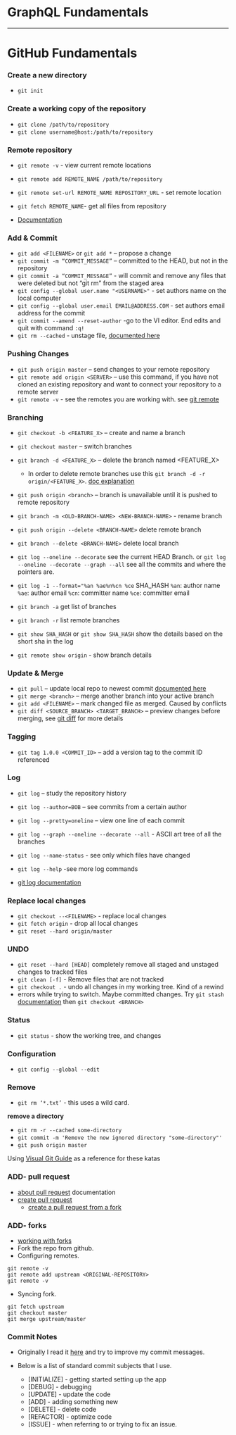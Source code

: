 # GraphQL Fundamentals


---
# GitHub Fundamentals

### Create a new directory

- `git init`

### Create a working copy of the repository

- `git clone /path/to/repository`
- `git clone username@host:/path/to/repository`

### Remote repository

- `git remote -v` - view current remote locations

- `git remote add REMOTE_NAME /path/to/repository`
- `git remote set-url REMOTE_NAME REPOSITORY_URL` - set remote location
- `git fetch REMOTE_NAME`- get all files from repository
- [Documentation](https://help.github.com/articles/changing-a-remote-s-url/)

### Add & Commit

- `git add <FILENAME>` or `git add *` – propose a change
- `git commit -m “COMMIT_MESSAGE”` – committed to the HEAD, but not in the repository
- `git commit -a “COMMIT_MESSAGE”` - will commit and remove any files that were deleted but not “git rm” from the staged area
- `git config --global user.name "<USERNAME>"` - set authors name on the local computer
- `git config --global user.email EMAIL@ADDRESS.COM` - set authors email address for the commit
- `git commit --amend --reset-author` -go to the VI editor. End edits and quit with command `:q!`
- `git rm --cached` - unstage file, [documented here](https://git-scm.com/docs/git-rm)

### Pushing Changes

- `git push origin master` – send changes to your remote repository
- `git remote add origin <SERVER>` – use this command, if you have not cloned an existing repository and want to connect your repository to a remote server
- `git remote -v` - see the remotes you are working with. see [git remote](https://git-scm.com/docs/git-remote)

### Branching

- `git checkout -b <FEATURE_X>` – create and name a branch
- `git checkout master` – switch branches
- `git branch -d <FEATURE_X>` – delete the branch named <FEATURE_X>
  - In order to delete remote branches use this `git branch -d -r origin/<FEATURE_X>`. [doc explanation](https://git-scm.com/docs/git-branch)
- `git push origin <branch>` – branch is unavailable until it is pushed to remote repository
- `git branch -m <OLD-BRANCH-NAME> <NEW-BRANCH-NAME>` - rename branch
- `git push origin --delete <BRANCH-NAME>` delete remote branch
- `git branch --delete <BRANCH-NAME>` delete local branch

- `git log --oneline --decorate` see the current HEAD Branch. or `git log --oneline --decorate --graph --all` see all the commits and where the pointers are.
- `git log -1 --format="%an %ae%n%cn %ce` SHA_HASH
  `%an`: author name
  `%ae`: author email
  `%cn`: committer name
  `%ce`: committer email
- `git branch -a` get list of branches
- `git branch -r` list remote branches
- `git show SHA_HASH` or `git show SHA_HASH` show the details based on the short sha in the log
- `git remote show origin` - show branch details

### Update & Merge

- `git pull` – update local repo to newest commit [documented here](https://git-scm.com/docs/git-pull)
- `git merge <branch>` – merge another branch into your active branch
- `git add <FILENAME>` – mark changed file as merged. Caused by conflicts
- `git diff <SOURCE_BRANCH> <TARGET_BRANCH>` – preview changes before merging, see [git diff](https://git-scm.com/docs/git-diff) for more details

### Tagging

- `git tag 1.0.0 <COMMIT_ID>` – add a version tag to the commit ID referenced

### Log

- `git log` – study the repository history
- `git log --author=BOB` – see commits from a certain author
- `git log --pretty=oneline` – view one line of each commit
- `git log --graph --oneline --decorate --all` - ASCII art tree of all the branches
- `git log --name-status` - see only which files have changed
- `git log --help` -see more log commands

- [git log documentation](https://git-scm.com/book/en/v2/Git-Basics-Viewing-the-Commit-History)

### Replace local changes

- `git checkout --<FILENAME>` - replace local changes
- `git fetch origin` - drop all local changes
- `git reset --hard origin/master`

### UNDO

- `git reset --hard [HEAD]` completely remove all staged and unstaged changes to tracked files
- `git clean [-f]` - Remove files that are not tracked
- `git checkout .` - undo all changes in my working tree. Kind of a rewind
- errors while trying to switch. Maybe committed changes. Try `git stash` [documentation](https://git-scm.com/docs/git-stash) then `git checkout <BRANCH>`

### Status

- `git status` - show the working tree, and changes

### Configuration

- `git config --global --edit`

### Remove

- `git rm ‘*.txt’` - this uses a wild card.

**remove a directory**

- `git rm -r --cached some-directory`
- `git commit -m 'Remove the now ignored directory "some-directory"'`
- `git push origin master`

Using [Visual Git Guide](http://marklodato.github.io/visual-git-guide/index-en.html) as a reference for these katas

### ADD- pull request

- [about pull request](https://help.github.com/articles/about-pull-requests/) documentation
- [create pull request](https://help.github.com/articles/creating-a-pull-request/)
  - [create a pull request from a fork](https://help.github.com/articles/creating-a-pull-request-from-a-fork/)

### ADD- forks

- [working with forks](https://help.github.com/articles/working-with-forks/)
- Fork the repo from github.
- Configuring remotes.

```git
git remote -v
git remote add upstream <ORIGINAL-REPOSITORY>
git remote -v
```

- Syncing fork.

```git
git fetch upstream
git checkout master
git merge upstream/master
```

### Commit Notes

- Originally I read it [here](https://gist.github.com/robertpainsi/b632364184e70900af4ab688decf6f53) and try to improve my commit messages.
- Below is a list of standard commit subjects that I use.

  - [INITIALIZE] - getting started setting up the app
  - [DEBUG] - debugging
  - [UPDATE] - update the code
  - [ADD] - adding something new
  - [DELETE] - delete code
  - [REFACTOR] - optimize code
  - [ISSUE] - when referring to or trying to fix an issue.
